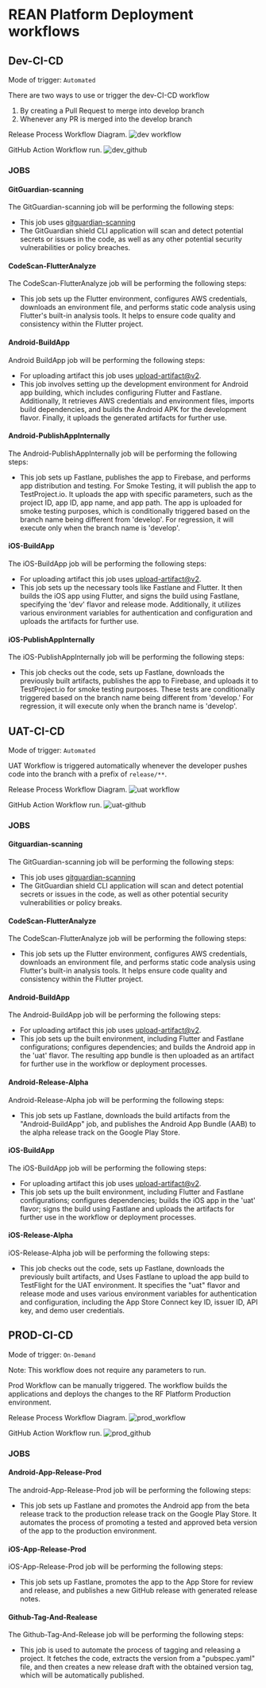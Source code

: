 # REAN Platform Deployment workflows


## Dev-CI-CD
Mode of trigger: ```Automated```

There are two ways to use or trigger the dev-CI-CD workflow
1. By creating a Pull Request to merge into develop branch
2. Whenever any PR is merged into the develop branch


Release Process Workflow Diagram.
![dev workflow](https://github.com/REAN-Foundation/rean-health-guru-app/blob/develop/res/images/release_docs_images/DevWorkflow.png?raw=true)

GitHub Action Workflow run.
![dev_github](https://github.com/REAN-Foundation/rean-health-guru-app/blob/develop/res/images/release_docs_images/dev_github_job.png?raw=true)

### JOBS

#### GitGuardian-scanning

The GitGuardian-scanning job will be performing the following steps:

* This job uses [gitguardian-scanning](https://github.com/GitGuardian/ggshield-action)
* The GitGuardian shield CLI application will scan and detect potential secrets or issues in the code, as well as any other potential security vulnerabilities or policy breaches.

#### CodeScan-FlutterAnalyze

The CodeScan-FlutterAnalyze job will be performing the following steps:

* This job sets up the Flutter environment, configures AWS credentials, downloads an environment file, and performs static code analysis using Flutter's built-in analysis tools. It helps to ensure code quality and consistency within the Flutter project.

#### Android-BuildApp

Android BuildApp job will be performing the following steps:

* For uploading artifact this job uses [upload-artifact@v2](https://github.com/marketplace/actions/upload-a-build-artifact).
* This job involves setting up the development environment for Android app building, which includes configuring Flutter and Fastlane. Additionally, It retrieves AWS credentials and environment files, imports build dependencies, and builds the Android APK for the development flavor. Finally, it uploads the generated artifacts for further use.

#### Android-PublishAppInternally

The Android-PublishAppInternally job will be performing the following steps:

* This job sets up Fastlane, publishes the app to Firebase, and performs app distribution and testing. For Smoke Testing, it will publish the app to TestProject.io. It uploads the app with specific parameters, such as the project ID, app ID, app name, and app path. The app is uploaded for smoke testing purposes, which is conditionally triggered based on the branch name being different from 'develop'. For regression, it will execute only when the branch name is 'develop'.

#### iOS-BuildApp

The iOS-BuildApp job will be performing the following steps:
 
* For uploading artifact this job uses [upload-artifact@v2](https://github.com/marketplace/actions/upload-a-build-artifact).
* This job sets up the necessary tools like Fastlane and Flutter. It then builds the iOS app using Flutter, and signs the build using Fastlane, specifying the 'dev' flavor and release mode. Additionally, it utilizes various environment variables for authentication and configuration and uploads the artifacts for further use.

#### iOS-PublishAppInternally

The iOS-PublishAppInternally job will be performing the following steps:

* This job checks out the code, sets up Fastlane, downloads the previously built artifacts, publishes the app to Firebase, and uploads it to TestProject.io for smoke testing purposes. These tests are conditionally triggered based on the branch name being different from 'develop.' For regression, it will execute only when the branch name is 'develop'.

## UAT-CI-CD
Mode of trigger: ```Automated```

UAT Workflow is triggered automatically whenever the developer pushes code into the branch with a prefix of ```release/**```.


Release Process Workflow Diagram.
![uat workflow](https://github.com/REAN-Foundation/rean-health-guru-app/blob/develop/res/images/release_docs_images/uatWorkflow.png?raw=true)

GitHub Action Workflow run.
![uat-github](https://github.com/REAN-Foundation/rean-health-guru-app/blob/develop/res/images/release_docs_images/uat_github_action.png?raw=true)

### JOBS

#### Gitguardian-scanning

The GitGuardian-scanning job will be performing the following steps:

* This job uses [gitguardian-scanning](https://github.com/GitGuardian/ggshield-action)
* The GitGuardian shield CLI application will scan and detect potential secrets or issues in the code, as well as other potential security vulnerabilities or policy breaks.

#### CodeScan-FlutterAnalyze

The CodeScan-FlutterAnalyze job will be performing the following steps:

* This job sets up the Flutter environment, configures AWS credentials, downloads an environment file, and performs static code analysis using Flutter's built-in analysis tools. It helps ensure code quality and consistency within the Flutter project.


#### Android-BuildApp

The Android-BuildApp job will be performing the following steps:

* For uploading artifact this job uses [upload-artifact@v2](https://github.com/marketplace/actions/upload-a-build-artifact).
* This job sets up the built environment, including Flutter and Fastlane configurations; configures dependencies; and builds the Android app in the 'uat' flavor. The resulting app bundle is then uploaded as an artifact for further use in the workflow or deployment processes.

#### Android-Release-Alpha

Android-Release-Alpha job will be performing the following steps:

* This job sets up Fastlane, downloads the build artifacts from the "Android-BuildApp" job, and publishes the Android App Bundle (AAB) to the alpha release track on the Google Play Store.

#### iOS-BuildApp

The iOS-BuildApp job will be performing the following steps:

* For uploading artifact this job uses [upload-artifact@v2](https://github.com/marketplace/actions/upload-a-build-artifact).
* This job sets up the built environment, including Flutter and Fastlane configurations; configures dependencies; builds the iOS app in the 'uat' flavor; signs the build using Fastlane and uploads the artifacts for further use in the workflow or deployment processes.


#### iOS-Release-Alpha

iOS-Release-Alpha job will be performing the following steps:

* This job checks out the code, sets up Fastlane, downloads the previously built artifacts, and Uses Fastlane to upload the app build to TestFlight for the UAT environment. It specifies the "uat" flavor and release mode and uses various environment variables for authentication and configuration, including the App Store Connect key ID, issuer ID, API key, and demo user credentials.


## PROD-CI-CD
Mode of trigger: ```On-Demand```

Note: This workflow does not require any parameters to run.

Prod Workflow can be manually triggered. The workflow builds the applications and deploys the changes to the RF Platform Production environment.

Release Process Workflow Diagram.
![prod_workflow](https://github.com/REAN-Foundation/rean-health-guru-app/blob/develop/res/images/release_docs_images/prod_workflow.png?raw=true)

GitHub Action Workflow run.
![prod_github](https://github.com/REAN-Foundation/rean-health-guru-app/blob/develop/res/images/release_docs_images/prod_github_action.png?raw=true)

### JOBS

#### Android-App-Release-Prod

The android-App-Release-Prod job will be performing the following steps:

* This job sets up Fastlane and promotes the Android app from the beta release track to the production release track on the Google Play Store. It automates the process of promoting a tested and approved beta version of the app to the production environment.

#### iOS-App-Release-Prod

iOS-App-Release-Prod job will be performing the following steps:

* This job sets up Fastlane, promotes the app to the App Store for review and release, and publishes a new GitHub release with generated release notes.

#### Github-Tag-And-Realease

The Github-Tag-And-Release job will be performing the following steps:

* This job is used to automate the process of tagging and releasing a project. It fetches the code, extracts the version from a "pubspec.yaml" file, and then creates a new release draft with the obtained version tag, which will be automatically published.





 
 
 
 
